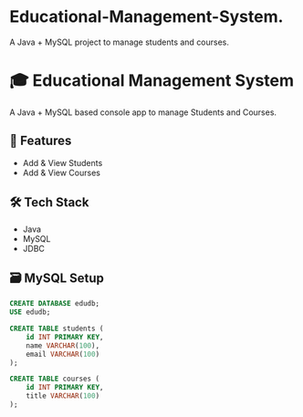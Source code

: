 # Educational-Management-System.
A Java + MySQL project to manage students and courses.
# 🎓 Educational Management System

A Java + MySQL based console app to manage Students and Courses.

## 📂 Features  
- Add & View Students
- Add & View Courses

## 🛠️ Tech Stack
- Java
- MySQL
- JDBC
  

## 🗃️ MySQL Setup
```sql
CREATE DATABASE edudb;
USE edudb;

CREATE TABLE students (
    id INT PRIMARY KEY,
    name VARCHAR(100),
    email VARCHAR(100)
);

CREATE TABLE courses (
    id INT PRIMARY KEY,
    title VARCHAR(100)
);
